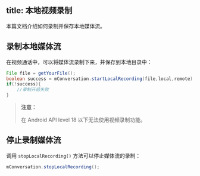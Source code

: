 title: 本地视频录制
---

本篇文档介绍如何录制并保存本地媒体流。

 
## 录制本地媒体流

在视频通话中，可以将媒体流录制下来，并保存到本地目录中：

```java
File file = getYourFile();
boolean success = mConversation.startLocalRecording(file,local,remote);
if(!success){
    //录制开启失败
}
```

<blockquote class="warning">
  <p><strong>注意：</strong></p>

在 Android API level 18 以下无法使用视频录制功能。

</blockquote>


## 停止录制媒体流

调用 `stopLocalRecording()` 方法可以停止媒体流的录制：

```java
mConversation.stopLocalRecording();
```
